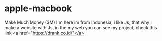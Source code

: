 # apple-macbook
Make Much Money (3M)
I'm here im from Indonesia, i like Js, that why i make a website with Js, 
in the my web you can see my project, check this link
<a href="https://drank.co.id/"</a>
